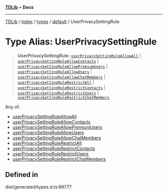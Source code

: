 [**TDLib**](../../../../../../README.md) • **Docs**

***

[TDLib](../../../../../../modules.md) / [index](../../../../../README.md) / [types](../../../README.md) / [default](../README.md) / UserPrivacySettingRule

# Type Alias: UserPrivacySettingRule

> **UserPrivacySettingRule**: [`userPrivacySettingRuleAllowAll`](userPrivacySettingRuleAllowAll.md) \| [`userPrivacySettingRuleAllowContacts`](userPrivacySettingRuleAllowContacts.md) \| [`userPrivacySettingRuleAllowPremiumUsers`](userPrivacySettingRuleAllowPremiumUsers.md) \| [`userPrivacySettingRuleAllowUsers`](userPrivacySettingRuleAllowUsers.md) \| [`userPrivacySettingRuleAllowChatMembers`](userPrivacySettingRuleAllowChatMembers.md) \| [`userPrivacySettingRuleRestrictAll`](userPrivacySettingRuleRestrictAll.md) \| [`userPrivacySettingRuleRestrictContacts`](userPrivacySettingRuleRestrictContacts.md) \| [`userPrivacySettingRuleRestrictUsers`](userPrivacySettingRuleRestrictUsers.md) \| [`userPrivacySettingRuleRestrictChatMembers`](userPrivacySettingRuleRestrictChatMembers.md)

Any of:
- [userPrivacySettingRuleAllowAll](userPrivacySettingRuleAllowAll.md)
- [userPrivacySettingRuleAllowContacts](userPrivacySettingRuleAllowContacts.md)
- [userPrivacySettingRuleAllowPremiumUsers](userPrivacySettingRuleAllowPremiumUsers.md)
- [userPrivacySettingRuleAllowUsers](userPrivacySettingRuleAllowUsers.md)
- [userPrivacySettingRuleAllowChatMembers](userPrivacySettingRuleAllowChatMembers.md)
- [userPrivacySettingRuleRestrictAll](userPrivacySettingRuleRestrictAll.md)
- [userPrivacySettingRuleRestrictContacts](userPrivacySettingRuleRestrictContacts.md)
- [userPrivacySettingRuleRestrictUsers](userPrivacySettingRuleRestrictUsers.md)
- [userPrivacySettingRuleRestrictChatMembers](userPrivacySettingRuleRestrictChatMembers.md)

## Defined in

dist/generated/types.d.ts:66777
